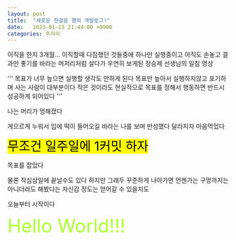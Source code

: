 ```yaml
---
layout: post
title:  "새로운 한걸음 행의 개발로그!"
date:   2023-01-15 21:44:00 +0900
categories: 주저리
---
```

이직을 한지 3개월... 이직할때 다짐했던 것들중에 하나만 실행중이고 아직도 손놓고 결과만 좋기를 바라는 머저리처럼 살다가 우연히 보게된 정승제 선생님의 일침 영상

'''
목표가 너무 높으면 실행할 생각도 안하게 된다
목표만 높아서 실행하지않고 포기하며 사는 사람이 대부분이다
작은 것이라도 현실적으로 목표를 정해서 행동하면 반드시 성공하게 되어있다
'''

나는 머리가 멍해졌다

게으르게 누워서 입에 떡이 들어오길 바라는 나를 보며 반성했다 달라지자 마음먹었다

<span style="font-size:200%;background-color:yellow;color:black">무조건 일주일에 1커밋 하자</sapn>

목표를 잡았다

물론 작심삼일에 끝날수도 있다 하지만 그래두 꾸준하게 나아가면 언젠가는 구멍까지는 아니더라도 해봤다는 자신감 정도는 얻어갈 수 있을지도

오늘부터 시작이다

<apan style="font-size:300%;color:greenyellow">Hello World!!!</span>